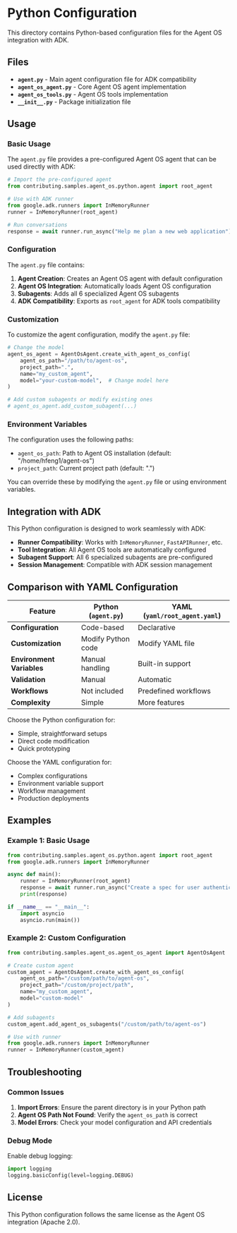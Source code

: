 # Python Configuration

This directory contains Python-based configuration files for the Agent OS integration with ADK.

## Files

- **`agent.py`** - Main agent configuration file for ADK compatibility
- **`agent_os_agent.py`** - Core Agent OS agent implementation
- **`agent_os_tools.py`** - Agent OS tools implementation
- **`__init__.py`** - Package initialization file

## Usage

### Basic Usage

The `agent.py` file provides a pre-configured Agent OS agent that can be used directly with ADK:

```python
# Import the pre-configured agent
from contributing.samples.agent_os.python.agent import root_agent

# Use with ADK runner
from google.adk.runners import InMemoryRunner
runner = InMemoryRunner(root_agent)

# Run conversations
response = await runner.run_async("Help me plan a new web application")
```

### Configuration

The `agent.py` file contains:

1. **Agent Creation**: Creates an Agent OS agent with default configuration
2. **Agent OS Integration**: Automatically loads Agent OS configuration
3. **Subagents**: Adds all 6 specialized Agent OS subagents
4. **ADK Compatibility**: Exports as `root_agent` for ADK tools compatibility

### Customization

To customize the agent configuration, modify the `agent.py` file:

```python
# Change the model
agent_os_agent = AgentOsAgent.create_with_agent_os_config(
    agent_os_path="/path/to/agent-os",
    project_path=".",
    name="my_custom_agent",
    model="your-custom-model",  # Change model here
)

# Add custom subagents or modify existing ones
# agent_os_agent.add_custom_subagent(...)
```

### Environment Variables

The configuration uses the following paths:
- `agent_os_path`: Path to Agent OS installation (default: "/home/hfeng1/agent-os")
- `project_path`: Current project path (default: ".")

You can override these by modifying the `agent.py` file or using environment variables.

## Integration with ADK

This Python configuration is designed to work seamlessly with ADK:

- **Runner Compatibility**: Works with `InMemoryRunner`, `FastAPIRunner`, etc.
- **Tool Integration**: All Agent OS tools are automatically configured
- **Subagent Support**: All 6 specialized subagents are pre-configured
- **Session Management**: Compatible with ADK session management

## Comparison with YAML Configuration

| Feature | Python (`agent.py`) | YAML (`yaml/root_agent.yaml`) |
|---------|-------------------|------------------------------|
| **Configuration** | Code-based | Declarative |
| **Customization** | Modify Python code | Modify YAML file |
| **Environment Variables** | Manual handling | Built-in support |
| **Validation** | Manual | Automatic |
| **Workflows** | Not included | Predefined workflows |
| **Complexity** | Simple | More features |

Choose the Python configuration for:
- Simple, straightforward setups
- Direct code modification
- Quick prototyping

Choose the YAML configuration for:
- Complex configurations
- Environment variable support
- Workflow management
- Production deployments

## Examples

### Example 1: Basic Usage

```python
from contributing.samples.agent_os.python.agent import root_agent
from google.adk.runners import InMemoryRunner

async def main():
    runner = InMemoryRunner(root_agent)
    response = await runner.run_async("Create a spec for user authentication")
    print(response)

if __name__ == "__main__":
    import asyncio
    asyncio.run(main())
```

### Example 2: Custom Configuration

```python
from contributing.samples.agent_os.agent_os_agent import AgentOsAgent

# Create custom agent
custom_agent = AgentOsAgent.create_with_agent_os_config(
    agent_os_path="/custom/path/to/agent-os",
    project_path="/custom/project/path",
    name="my_custom_agent",
    model="custom-model"
)

# Add subagents
custom_agent.add_agent_os_subagents("/custom/path/to/agent-os")

# Use with runner
from google.adk.runners import InMemoryRunner
runner = InMemoryRunner(custom_agent)
```

## Troubleshooting

### Common Issues

1. **Import Errors**: Ensure the parent directory is in your Python path
2. **Agent OS Path Not Found**: Verify the `agent_os_path` is correct
3. **Model Errors**: Check your model configuration and API credentials

### Debug Mode

Enable debug logging:

```python
import logging
logging.basicConfig(level=logging.DEBUG)
```

## License

This Python configuration follows the same license as the Agent OS integration (Apache 2.0).
